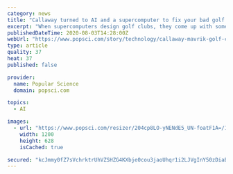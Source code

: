 ```yaml
---
category: news
title: "Callaway turned to AI and a supercomputer to fix your bad golf game"
excerpt: "When supercomputers design golf clubs, they come up with some truly interesting engineering that surprises even veterans of the R&D world."
publishedDateTime: 2020-08-03T14:28:00Z
webUrl: "https://www.popsci.com/story/technology/callaway-mavrik-golf-clubs-ai-supercomputer/"
type: article
quality: 37
heat: 37
published: false

provider:
  name: Popular Science
  domain: popsci.com

topics:
  - AI

images:
  - url: "https://www.popsci.com/resizer/204cp8LO-yNENdE5_UN-foatF1A=/1200x628/smart/cloudfront-us-east-1.images.arcpublishing.com/bonnier/XMPDAGBTQVEP3BFIGQKIIB4UU4.PNG"
    width: 1200
    height: 628
    isCached: true

secured: "kcJmmy0fZ7sVchrktrUhVZSHZG4KXbje0cou3jaoUhqr1i2LJVgInY50zDiaBxUhgjBPxa4hvpx+iIq7dS40BYcVXc65qiN2J+H9Sw4W+GvYCoBa+A66KIYuWTtzF1/gVagoFJvumNngsFzjDr9t51KM5urSo57cgzovCHC0uGhhtB0EZjvMQ4KwH5ZoT+3Y8qUj1/0Z6SRwC7TnYExmZ42xRgthOlw48ox22AflpHdVrxzp2RRBsJ554et411D5DxV9EPu123n2n0C0U9NxqJqHxzG5xt8fWyXDnnT7iaWBZ7z5OnFiKSA48BZ3htrsurpXJRE0NGYhmmZI8gPsWA==;2LZVYbzIc8Wx74jCgb+dcw=="
---
```


